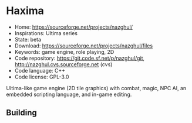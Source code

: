 # Haxima

- Home: https://sourceforge.net/projects/nazghul/
- Inspirations: Ultima series
- State: beta
- Download: https://sourceforge.net/projects/nazghul/files
- Keywords: game engine, role playing, 2D
- Code repository: https://git.code.sf.net/p/nazghul/git, http://nazghul.cvs.sourceforge.net (cvs)
- Code language: C++
- Code license: GPL-3.0

Ultima-like game engine (2D tile graphics) with combat, magic, NPC AI, an embedded scripting language, and in-game editing.

## Building

